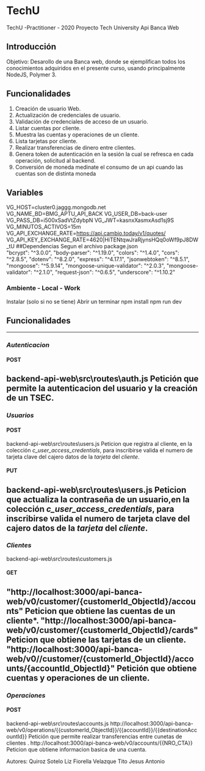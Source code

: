 # TechU
TechU -Practitioner - 2020
Proyecto Tech University Api Banca Web
## Introducción 
Objetivo: Desarollo de una Banca web, donde se ejemplifican todos los conocimientos adquiridos 
en el presente curso, usando principalmente NodeJS, Polymer 3.
## Funcionalidades
1.	Creación de usuario Web.
2.	Actualización de credenciales de usuario.
3.	Validación de credenciales de acceso de un usuario.
4.	Listar cuentas por cliente.
5.	Muestra las cuentas y operaciones de un cliente.
6.	Lista tarjetas por cliente.
7.	Realizar transferencias de dinero entre clientes.
8.	Genera token de autenticación en la sesión la cual se refresca en cada operación, solicitud al backend.
9.	Conversión de moneda medinate el consumo de un api cuando las cuentas son de distinta moneda
## Variables
VG_HOST=cluster0.jaggg.mongodb.net
VG_NAME_BD=BMG_APTU_API_BACK
VG_USER_DB=back-user
VG_PASS_DB=i500xSadVtZdybpN
VG_JWT=kasnxXasmxAsd1sj9S
VG_MINUTOS_ACTIVOS=15m
VG_API_EXCHANGE_RATE=https://api.cambio.today/v1/quotes/
VG_API_KEY_EXCHANGE_RATE=4620|HiTENtqwJraRjynsHQq0oWf9pJ8DW_tU
##Dependencias 
Segun el archivo package.json  
    "bcrypt": "^3.0.0",
    "body-parser": "^1.19.0",
    "colors": "^1.4.0",
    "cors": "^2.8.5",
    "dotenv": "^8.2.0",
    "express": "^4.17.1",
    "jsonwebtoken": "^8.5.1",
    "mongoose": "^5.9.14",
    "mongoose-unique-validator": "^2.0.3",
    "mongoose-validator": "^2.1.0",
    "request-json": "^0.6.5",
    "underscore": "^1.10.2"
### Ambiente - Local - Work
Instalar (solo si no se tiene)
Abrir un terminar
npm install
npm run dev

## Funcionalidades
--------------------------
### *Autenticacion*
#### POST
backend-api-web\src\routes\auth.js
Petición que permite la autenticacion del usuario y la creación de un TSEC.
-----------------------
### *Usuarios*
#### POST
backend-api-web\src\routes\users.js
Peticion que registra al cliente, en la colección *c_user_access_credentials*, para inscribirse valida el numero de tarjeta clave del cajero datos de la *tarjeta* del *cliente*.
#### PUT
backend-api-web\src\routes\users.js
Peticion que actualiza la contraseña de un usuario,en la colección *c_user_access_credentials*, para inscribirse valida el numero de tarjeta clave del cajero datos de la *tarjeta* del *cliente*.
-------------------------
### *Clientes*
backend-api-web\src\routes\customers.js
#### GET
"http://localhost:3000/api-banca-web/v0/customer/{customerId_ObjectId}/accounts"
Peticion que obtiene las cuentas de un cliente*.
"http://localhost:3000/api-banca-web/v0/customer/{customerId_ObjectId}/cards"
Peticion que obtiene las tarjetas de un cliente.
"http://localhost:3000/api-banca-web/v0//customer/{customerId_ObjectId}/accounts/{accountId_ObjectId}"
Petición que obtiene cuentas y operaciones de un cliente.
-------------------------------
### *Operaciones*
#### POST
backend-api-web\src\routes\accounts.js
http://localhost:3000/api-banca-web/v0/operations/{{customerId_ObjectId}}/{{accountId}}/{{destinationAccountId}}
Petición que permite realizar transferencias entre cunetas de clientes .
http://localhost:3000/api-banca-web/v0/accounts/{{NRO_CTA}}
Peticion que obtiene informacion basica de una cuenta.

Autores:
Quiroz Sotelo Liz Fiorella
Velazque Tito Jesus Antonio
